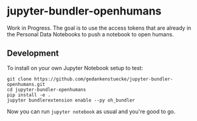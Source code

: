 # jupyter-bundler-openhumans

Work in Progress. The goal is to use the access tokens that are already in
the Personal Data Notebooks to push a notebook to open humans.

## Development
To install on your own Jupyter Notebook setup to test:

```
git clone https://github.com/gedankenstuecke/jupyter-bundler-openhumans.git
cd jupyter-bundler-openhumans
pip install -e .
jupyter bundlerextension enable --py oh_bundler
```

Now you can run `jupyter notebook` as usual and you're good to go.
